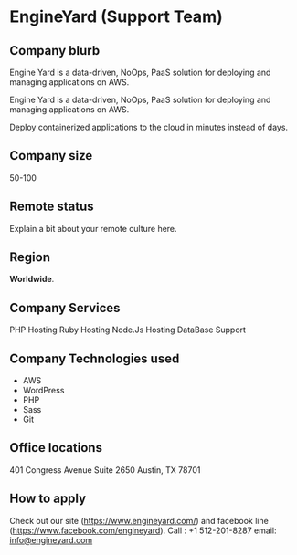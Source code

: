 # EngineYard (Support Team)

## Company blurb

Engine Yard is a data-driven, NoOps, PaaS solution for deploying and managing applications on AWS.

Engine Yard is a data-driven, NoOps, PaaS solution for deploying and managing applications on AWS.

Deploy containerized applications to the cloud in minutes instead
of days.

## Company size

  50-100

## Remote status

Explain a bit about your remote culture here.

## Region

**Worldwide**.


## Company Services
 PHP Hosting
 Ruby Hosting
 Node.Js Hosting
 DataBase Support 


 ## Company Technologies used

* AWS
* WordPress
* PHP
* Sass
* Git


## Office locations

401 Congress Avenue
Suite 2650
Austin, TX 78701

## How to apply

Check out our site (https://www.engineyard.com/) and facebook line (https://www.facebook.com/engineyard). 
Call : +1 512-201-8287
email: info@engineyard.com

